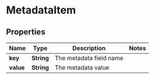 # MetadataItem

## Properties
Name | Type | Description | Notes
------------ | ------------- | ------------- | -------------
**key** | **String** | The metadata field name | 
**value** | **String** | The metadata value | 
